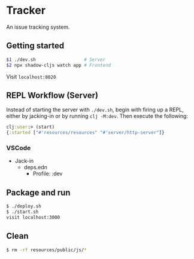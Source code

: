 # Tracker

An issue tracking system.

## Getting started

```bash
$1 ./dev.sh                  # Server
$2 npx shadow-cljs watch app # Frontend
```

Visit `localhost:8020`

## REPL Workflow (Server)

Instead of starting the server with `./dev.sh`, begin with
firing up a REPL, either by jacking-in or by running `clj -M:dev`. 
Then execute the following:

```clojure
clj:user:> (start)
{:started ["#'resources/resources" "#'server/http-server"]}
```

### VSCode

- Jack-in
    - deps.edn
        - Profile: :dev

## Package and run

```bash
$ ./deploy.sh
$ ./start.sh
visit localhost:3000
```

## Clean

```bash
$ rm -rf resources/public/js/*
```
